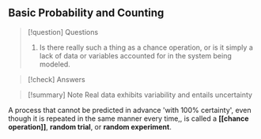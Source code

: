 
## Basic Probability and Counting


>[!question] Questions
> 1. Is there really such a thing as a chance operation, or is it simply a lack of data or variables accounted for in the system being modeled.

>[!check] Answers


>[!summary] Note
>Real data exhibits variability and entails uncertainty 

A process that cannot be predicted in advance 'with 100% certainty', even though it is repeated in the same manner every time,, is called a **[[chance operation]]**, **random trial**, or **random experiment**. 


